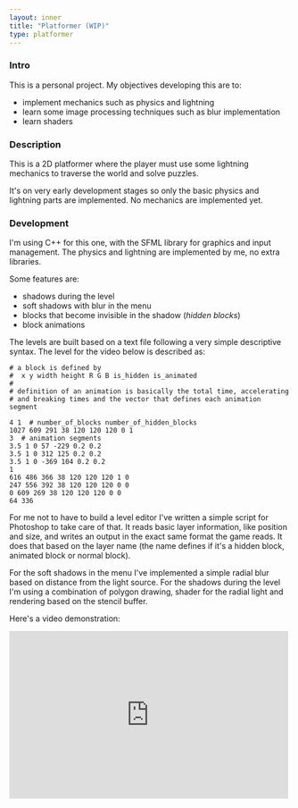 ```yaml
---
layout: inner
title: "Platformer (WIP)"
type: platformer
---
```


### Intro

This is a personal project. My objectives developing this are to:

- implement mechanics such as physics and lightning
- learn some image processing techniques such as blur implementation
- learn shaders

### Description

This is a 2D platformer where the player must use some lightning mechanics to traverse the world and solve puzzles.

It's on very early development stages so only the basic physics and lightning parts are implemented. No mechanics are implemented yet.

### Development

I'm using C++ for this one, with the SFML library for graphics and input management. The physics and lightning are implemented by me, no extra libraries.

Some features are:

- shadows during the level
- soft shadows with blur in the menu
- blocks that become invisible in the shadow (_hidden blocks_)
- block animations

The levels are built based on a text file following a very simple descriptive syntax.
The level for the video below is described as:

```
# a block is defined by
#  x y width height R G B is_hidden is_animated
#
# definition of an animation is basically the total time, accelerating 
# and breaking times and the vector that defines each animation segment

4 1  # number_of_blocks number_of_hidden_blocks
1027 609 291 38 120 120 120 0 1
3  # animation segments 
3.5 1 0 57 -229 0.2 0.2
3.5 1 0 312 125 0.2 0.2 
3.5 1 0 -369 104 0.2 0.2 
1 
616 486 366 38 120 120 120 1 0 
247 556 392 38 120 120 120 0 0 
0 609 269 38 120 120 120 0 0 
64 336 
```

For me not to have to build a level editor I've written a simple script for Photoshop to take care of that. It reads basic layer information, like position and size, and writes an output in the exact same format the game reads. It does that based on the layer name (the name defines if it's a hidden block, animated block or normal block).

For the soft shadows in the menu I've implemented a simple radial blur based on distance from the light source. For the shadows during the level I'm using a combination of polygon drawing, shader for the radial light and rendering based on the stencil buffer.

Here's a video demonstration:

<iframe width="500" height="300" src="https://www.youtube.com/embed/K80JfZgXPwM" frameborder="0" allowfullscreen></iframe>

